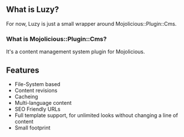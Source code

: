 ## What is Luzy?

For now, Luzy is just a small wrapper around Mojolicious::Plugin::Cms.

### What is Mojolicious::Plugin::Cms?

It's a content management system plugin for Mojolicious.

## Features

* File-System based
* Content revisions
* Cacheing
* Multi-language content
* SEO Friendly URLs
* Full template support, for unlimited looks without changing a line of content
* Small footprint